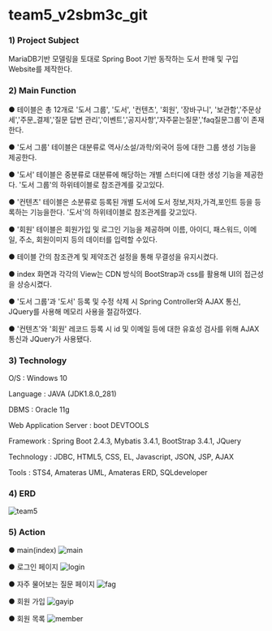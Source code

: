# team5_v2sbm3c_git
### 1) Project Subject

MariaDB기반 모델링을 토대로 Spring Boot 기반 동작하는 도서 판매 및 구입 Website를 제작한다.
### 2) Main Function

● 테이블은 총 12개로 '도서 그룹', '도서', '컨텐츠', '회원', '장바구니', '보관함','주문상세','주문_결제','질문 답변 관리','이벤트','공지사항','자주묻는질문','faq질문그룹'이 존재한다.

● '도서 그룹' 테이블은 대분류로 역사/소설/과학/외국어 등에 대한 그룹 생성 기능을 제공한다.

● '도서' 테이블은 중분류로 대분류에 해당하는 개별 스터디에 대한 생성 기능을 제공한다. '도서 그룹'의 하위테이블로 참조관계를 갖고있다.

● '컨텐츠' 테이블은 소분류로 등록된 개별 도서에 도서 정보,저자,가격,포인트 등을 등록하는 기능을한다. '도서'의 하위테이블로 참조관계를 갖고있다.

● '회원' 테이블은 회원가입 및 로그인 기능을 제공하며 이름, 아이디, 패스워드, 이메일, 주소, 회원이미지 등의 데이터를 입력할 수있다.

● 테이블 간의 참조관계 및 제약조건 설정을 통해 무결성을 유지시켰다.

● index 화면과 각각의 View는 CDN 방식의 BootStrap과 css를 활용해 UI의 접근성을 상승시켰다.

● '도서 그룹'과 '도서' 등록 및 수정 삭제 시 Spring Controller와 AJAX 통신, JQuery를 사용해 메모리 사용을 절감하였다.

● '컨텐츠'와 '회원' 레코드 등록 시 id 및 이메일 등에 대한 유효성 검사를 위해 AJAX 통신과 JQuery가 사용됐다.



### 3) Technology

O/S : Windows 10

Language : JAVA (JDK1.8.0_281)

DBMS : Oracle 11g

Web Application Server : boot DEVTOOLS

Framework : Spring Boot 2.4.3, Mybatis 3.4.1, BootStrap 3.4.1, JQuery

Technology : JDBC, HTML5, CSS, EL, Javascript, JSON, JSP, AJAX

Tools : STS4, Amateras UML, Amateras ERD, SQLdeveloper

### 4) ERD
![team5](https://user-images.githubusercontent.com/42789806/127168572-a341fd32-bfcf-4391-81fe-a35be5becb84.png)
### 5) Action

● main(index)
![main](https://user-images.githubusercontent.com/42789806/127178849-4da53df5-7556-424d-821d-139752204156.png)

● 로그인 페이지
![login](https://user-images.githubusercontent.com/42789806/127169971-bce76549-4e54-4525-bbb9-6e7f859d9517.png)

● 자주 물어보는 질문 페이지
![fag](https://user-images.githubusercontent.com/42789806/127170935-8f016ee2-ad36-482c-b642-bdffa90819a8.png)

● 회원 가입
![gayip](https://user-images.githubusercontent.com/42789806/127171497-c640262c-a850-41e3-9bf7-e64c22874d1b.png)

● 회원 목록
![member](https://user-images.githubusercontent.com/42789806/127171244-6c1c279b-bc2a-4e3b-a30d-8d1b276915cf.png)
